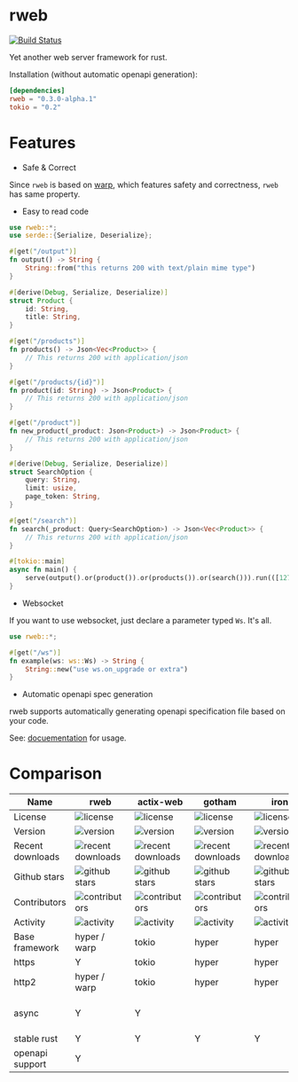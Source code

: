 # rweb

[![Build Status](https://travis-ci.com/kdy1/rweb.svg?branch=master)](https://travis-ci.com/kdy1/rweb)

Yet another web server framework for rust.

Installation (without automatic openapi generation):

```toml
[dependencies]
rweb = "0.3.0-alpha.1"
tokio = "0.2"
```

# Features

- Safe & Correct

Since `rweb` is based on [warp][], which features safety and correctness, `rweb` has same property.

- Easy to read code

```rust
use rweb::*;
use serde::{Serialize, Deserialize};

#[get("/output")]
fn output() -> String {
    String::from("this returns 200 with text/plain mime type")
}

#[derive(Debug, Serialize, Deserialize)]
struct Product {
    id: String,
    title: String,
}

#[get("/products")]
fn products() -> Json<Vec<Product>> {
    // This returns 200 with application/json
}

#[get("/products/{id}")]
fn product(id: String) -> Json<Product> {
    // This returns 200 with application/json
}

#[get("/product")]
fn new_product(_product: Json<Product>) -> Json<Product> {
    // This returns 200 with application/json
}

#[derive(Debug, Serialize, Deserialize)]
struct SearchOption {
    query: String,
    limit: usize,
    page_token: String,
}

#[get("/search")]
fn search(_product: Query<SearchOption>) -> Json<Vec<Product>> {
    // This returns 200 with application/json
}

#[tokio::main]
async fn main() {
    serve(output().or(product()).or(products()).or(search())).run(([127, 0, 0, 1], 3030)).await;
}

```

- Websocket

If you want to use websocket, just declare a parameter typed `Ws`. It's all.

```rust
use rweb::*;

#[get("/ws")]
fn example(ws: ws::Ws) -> String {
    String::new("use ws.on_upgrade or extra")
}
```

- Automatic openapi spec generation

rweb supports automatically generating openapi specification file based on your code.

See: [docuementation](https://docs.rs/rweb/0.3.0-alpha.1/rweb/openapi/index.html) for usage.

# Comparison

| Name             | rweb                                                                                 | actix-web                                                                                  | gotham                                                                                      | iron                                                                                 | nickel                                                                                          | rocket                                                                                          | rouille                                                                                   | Thruster                                                                                  | Tide                                                                                    | tower-web                                                                                       | warp                                                                                        |
| ---------------- | ------------------------------------------------------------------------------------ | ------------------------------------------------------------------------------------------ | ------------------------------------------------------------------------------------------- | ------------------------------------------------------------------------------------ | ----------------------------------------------------------------------------------------------- | ----------------------------------------------------------------------------------------------- | ----------------------------------------------------------------------------------------- | ----------------------------------------------------------------------------------------- | --------------------------------------------------------------------------------------- | ----------------------------------------------------------------------------------------------- | ------------------------------------------------------------------------------------------- |
| License          | ![license](https://img.shields.io/crates/l/rweb.svg?label=%20)                       | ![license](https://img.shields.io/crates/l/actix-web.svg?label=%20)                        | ![license](https://img.shields.io/crates/l/gotham.svg?label=%20)                            | ![license](https://img.shields.io/crates/l/iron.svg?label=%20)                       | ![license](https://img.shields.io/crates/l/nickel.svg?label=%20)                                | ![license](https://img.shields.io/crates/l/rocket.svg?label=%20)                                | ![license](https://img.shields.io/crates/l/rouille.svg?label=%20)                         | ![license](https://img.shields.io/crates/l/Thruster.svg?label=%20)                        | ![license](https://img.shields.io/crates/l/tide.svg?label=%20)                          | ![license](https://img.shields.io/crates/l/tower-web.svg?label=%20)                             | ![license](https://img.shields.io/crates/l/warp.svg?label=%20)                              |
| Version          | ![version](https://img.shields.io/crates/v/rweb.svg?label=%20)                       | ![version](https://img.shields.io/crates/v/actix-web.svg?label=%20)                        | ![version](https://img.shields.io/crates/v/gotham.svg?label=%20)                            | ![version](https://img.shields.io/crates/v/iron.svg?label=%20)                       | ![version](https://img.shields.io/crates/v/nickel.svg?label=%20)                                | ![version](https://img.shields.io/crates/v/rocket.svg?label=%20)                                | ![version](https://img.shields.io/crates/v/rouille.svg?label=%20)                         | ![version](https://img.shields.io/crates/v/Thruster.svg?label=%20)                        | ![version](https://img.shields.io/crates/v/tide.svg?label=%20)                          | ![version](https://img.shields.io/crates/v/tower-web.svg?label=%20)                             | ![version](https://img.shields.io/crates/v/warp.svg?label=%20)                              |
| Recent downloads | ![recent downloads](https://img.shields.io/crates/dr/rweb.svg?label=%20)             | ![recent downloads](https://img.shields.io/crates/dr/actix-web.svg?label=%20)              | ![recent downloads](https://img.shields.io/crates/dr/gotham.svg?label=%20)                  | ![recent downloads](https://img.shields.io/crates/dr/iron.svg?label=%20)             | ![recent downloads](https://img.shields.io/crates/dr/nickel.svg?label=%20)                      | ![recent downloads](https://img.shields.io/crates/dr/rocket.svg?label=%20)                      | ![recent downloads](https://img.shields.io/crates/dr/rouille.svg?label=%20)               | ![recent downloads](https://img.shields.io/crates/dr/Thruster.svg?label=%20)              | ![recent downloads](https://img.shields.io/crates/dr/tide.svg?label=%20)                | ![recent downloads](https://img.shields.io/crates/dr/tower-web.svg?label=%20)                   | ![recent downloads](https://img.shields.io/crates/dr/warp.svg?label=%20)                    |
| Github stars     | ![github stars](https://img.shields.io/github/stars/kdy1/rweb.svg?label=%20)         | ![github stars](https://img.shields.io/github/stars/actix/actix-web.svg?label=%20)         | ![github stars](https://img.shields.io/github/stars/gotham-rs/gotham.svg?label=%20)         | ![github stars](https://img.shields.io/github/stars/iron/iron.svg?label=%20)         | ![github stars](https://img.shields.io/github/stars/nickel-org/nickel.rs.svg?label=%20)         | ![github stars](https://img.shields.io/github/stars/SergioBenitez/Rocket.svg?label=%20)         | ![github stars](https://img.shields.io/github/stars/tomaka/rouille.svg?label=%20)         | ![github stars](https://img.shields.io/github/stars/trezm/Thruster.svg?label=%20)         | ![github stars](https://img.shields.io/github/stars/http-rs/tide.svg?label=%20)         | ![github stars](https://img.shields.io/github/stars/carllerche/tower-web.svg?label=%20)         | ![github stars](https://img.shields.io/github/stars/seanmonstar/warp.svg?label=%20)         |
| Contributors     | ![contributors](https://img.shields.io/github/contributors/kdy1/rweb.svg?label=%20)  | ![contributors](https://img.shields.io/github/contributors/actix/actix-web.svg?label=%20)  | ![contributors](https://img.shields.io/github/contributors/gotham-rs/gotham.svg?label=%20)  | ![contributors](https://img.shields.io/github/contributors/iron/iron.svg?label=%20)  | ![contributors](https://img.shields.io/github/contributors/nickel-org/nickel.rs.svg?label=%20)  | ![contributors](https://img.shields.io/github/contributors/SergioBenitez/Rocket.svg?label=%20)  | ![contributors](https://img.shields.io/github/contributors/tomaka/rouille.svg?label=%20)  | ![contributors](https://img.shields.io/github/contributors/trezm/Thruster.svg?label=%20)  | ![contributors](https://img.shields.io/github/contributors/http-rs/tide.svg?label=%20)  | ![contributors](https://img.shields.io/github/contributors/carllerche/tower-web.svg?label=%20)  | ![contributors](https://img.shields.io/github/contributors/seanmonstar/warp.svg?label=%20)  |
| Activity         | ![activity](https://img.shields.io/github/commit-activity/m/kdy1/rweb.svg?label=%20) | ![activity](https://img.shields.io/github/commit-activity/m/actix/actix-web.svg?label=%20) | ![activity](https://img.shields.io/github/commit-activity/m/gotham-rs/gotham.svg?label=%20) | ![activity](https://img.shields.io/github/commit-activity/m/iron/iron.svg?label=%20) | ![activity](https://img.shields.io/github/commit-activity/m/nickel-org/nickel.rs.svg?label=%20) | ![activity](https://img.shields.io/github/commit-activity/m/SergioBenitez/Rocket.svg?label=%20) | ![activity](https://img.shields.io/github/commit-activity/m/tomaka/rouille.svg?label=%20) | ![activity](https://img.shields.io/github/commit-activity/m/trezm/Thruster.svg?label=%20) | ![activity](https://img.shields.io/github/commit-activity/m/http-rs/tide.svg?label=%20) | ![activity](https://img.shields.io/github/commit-activity/m/carllerche/tower-web.svg?label=%20) | ![activity](https://img.shields.io/github/commit-activity/m/seanmonstar/warp.svg?label=%20) |
| Base framework   | hyper / warp                                                                         | tokio                                                                                      | hyper                                                                                       | hyper                                                                                | hyper                                                                                           | hyper                                                                                           | tiny-http                                                                                 | tokio                                                                                     | hyper                                                                                   | hyper                                                                                           | hyper                                                                                       |
| https            | Y                                                                                    | tokio                                                                                      | hyper                                                                                       | hyper                                                                                | hyper                                                                                           | hyper                                                                                           | tiny-http                                                                                 | tokio                                                                                     | hyper                                                                                   | hyper                                                                                           | hyper                                                                                       |
| http2            | hyper / warp                                                                         | tokio                                                                                      | hyper                                                                                       | hyper                                                                                | hyper                                                                                           | hyper                                                                                           | tiny-http                                                                                 | tokio                                                                                     | hyper                                                                                   | hyper                                                                                           | hyper                                                                                       |
| async            | Y                                                                                    | Y                                                                                          |                                                                                             |                                                                                      |                                                                                                 |                                                                                                 |                                                                                           | Y                                                                                         | Y                                                                                       | Y                                                                                               | Y (via different method)                                                                    |
| stable rust      | Y                                                                                    | Y                                                                                          | Y                                                                                           | Y                                                                                    | Y                                                                                               |                                                                                                 | Y                                                                                         | Y                                                                                         | Y                                                                                       | Y                                                                                               | Y                                                                                           |
| openapi support  | Y                                                                                    |                                                                                            |                                                                                             |                                                                                      |                                                                                                 |                                                                                                 |                                                                                           |                                                                                           |                                                                                         |                                                                                                 |                                                                                             |

[warp]: https://github.com/seanmonstar/warp
